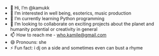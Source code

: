 - 👋 Hi, I’m @kamukk
- 👀 I’m interested in well being, esoterics, music production
- 🌱 I’m currently learning Python programming 
- 💞️ I’m looking to collaborate on exciting projects about the planet and humanity potential or creativity in general
- 📫 How to reach me - who.kamile@gmail.com
- 😄 Pronouns: she
- ⚡ Fun fact: i dj on a side and sometimes even can bust a rhyme

<!---
kamukk/kamukk is a ✨ special ✨ repository because its `README.md` (this file) appears on your GitHub profile.
You can click the Preview link to take a look at your changes.
--->
